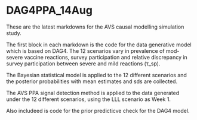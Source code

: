 # DAG4PPA_14Aug
These are the latest markdowns for the AVS causal modelling simulation study. 

The first block in each markdown is the code for the data generative model which is based on DAG4. The 12 scenarios vary in prevalence of mod-severe vaccine reactions, survey participation and relative discrepancy in survey participation between severe and mild reactions (τ_sp).

The Bayesian statistical model is applied to the 12 different scenarios and the posterior probabilities with mean estimates and sds are collected.

The AVS PPA signal detection method is applied to the data generated under the 12 different scenarios, using the LLL scenario as Week 1.

Also includeed is code for the prior predicticve check for the DAG4 model.
